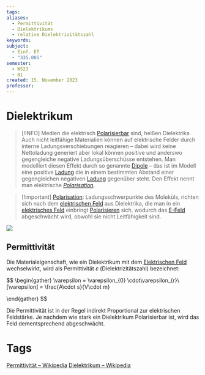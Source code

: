```yaml
---
tags: 
aliases:
  - Permittivität
  - Dielektrikums
  - relative Dielektrizitätszahl
keywords: 
subject:
  - Einf. ET
  - "335.005"
semester:
  - WS23
  - B1
created: 15. November 2023
professor:
---
```

 

# Dielektrikum

> [!INFO] Medien die elektrisch [Polarisierbar](../Chemie/Polarisation.md) sind, heißen Dielektrika
> Auch nicht leitfähige Materialien können auf elektrische Felder durch interne Ladungsverschiebungen reagieren – dabei wird keine Nettoladung generiert aber lokal können positive und anderswo gegengleiche negative Ladungsüberschüsse entstehen.
> Man modelliert diesen Effekt durch so genannte [Dipole](elektrischer%20Dipol.md) – das ist im Modell eine positive [Ladung](Statisches%20E-Feld.md) die in einem bestimmten Abstand einer gegengleichen negativen [Ladung](Statisches%20E-Feld.md) gegenüber steht.
> Den Effekt nennt man elektrische *[Polarisation](../Chemie/Polarisation.md)*. 


> [!important] [Polarisation](../Chemie/Polarisation.md): Ladungsschwerpunkte des Moleküls, richten sich nach dem [elektrischen Feld](Elektrisches%20Feld.md) aus
> Dielektrika, die man in ein [elektrisches Feld](Elektrisches%20Feld.md) einbringt [Polarisieren](../Chemie/Polarisation.md) sich, wodurch das [E-Feld](Elektrisches%20Feld.md) abgeschwächt wird, obwohl sie nicht Leitfähigkeit sind.

![](assets/Pasted%20image%2020240310011251.png)

## Permittivität

Die Materialeigenschaft, wie ein Dielektrikum mit dem [Elektrischen Feld](Elektrisches%20Feld.md) wechselwirkt, wird als Permittivität $\varepsilon$ (Dielektrizitätszahl) bezeichnet:

$$
\begin{gather}
\varepsilon = \varepsilon_{0} \cdot\varepsilon_{r}\\
[\varepsilon] = \frac{A\cdot s}{V\cdot m}

\end{gather}
$$

Die Permittivität ist in der Regel indirekt Proportional zur elektrischen Feldstärke.
Je nachdem wie stark ein Dielektrikum Polarisierbar ist, wird das Feld dementsprechend abgeschwächt.  

# Tags

[Permittivität – Wikipedia](https://de.wikipedia.org/wiki/Permittivit%C3%A4t)
[Dielektrikum – Wikipedia](https://de.wikipedia.org/wiki/Dielektrikum)